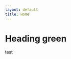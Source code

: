```yaml
---
layout: default
title: Home
---
```



<div class="container">
<h1>Heading green</h1>
<p>test</p>
</div>
